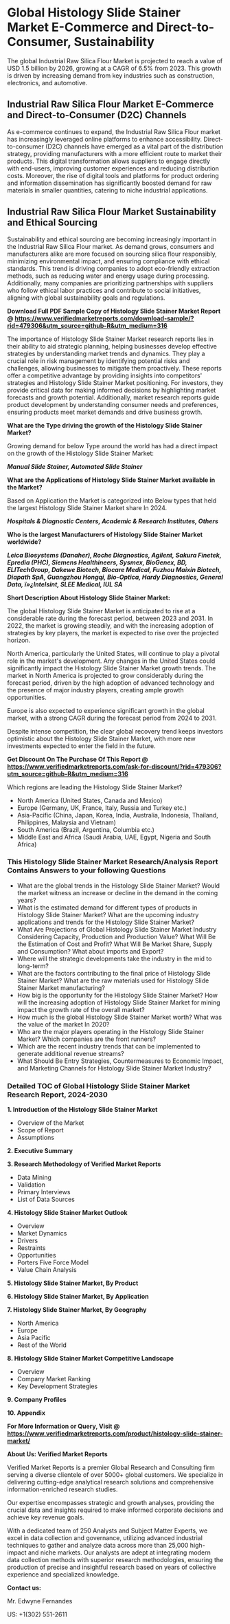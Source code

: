 <h1>Global Histology Slide Stainer Market E-Commerce and Direct-to-Consumer, Sustainability</h1><p class=""><p>The global Industrial Raw Silica Flour Market is projected to reach a value of USD 1.5 billion by 2026, growing at a CAGR of 6.5% from 2023. This growth is driven by increasing demand from key industries such as construction, electronics, and automotive.</p><h2>Industrial Raw Silica Flour Market E-Commerce and Direct-to-Consumer (D2C) Channels</h2><p>As e-commerce continues to expand, the Industrial Raw Silica Flour market has increasingly leveraged online platforms to enhance accessibility. Direct-to-consumer (D2C) channels have emerged as a vital part of the distribution strategy, providing manufacturers with a more efficient route to market their products. This digital transformation allows suppliers to engage directly with end-users, improving customer experiences and reducing distribution costs. Moreover, the rise of digital tools and platforms for product ordering and information dissemination has significantly boosted demand for raw materials in smaller quantities, catering to niche industrial applications.</p><h2>Industrial Raw Silica Flour Market Sustainability and Ethical Sourcing</h2><p>Sustainability and ethical sourcing are becoming increasingly important in the Industrial Raw Silica Flour market. As demand grows, consumers and manufacturers alike are more focused on sourcing silica flour responsibly, minimizing environmental impact, and ensuring compliance with ethical standards. This trend is driving companies to adopt eco-friendly extraction methods, such as reducing water and energy usage during processing. Additionally, many companies are prioritizing partnerships with suppliers who follow ethical labor practices and contribute to social initiatives, aligning with global sustainability goals and regulations.</p></p><p class=""><strong>Download Full PDF Sample Copy of Histology Slide Stainer Market Report @ <a href="https://www.verifiedmarketreports.com/download-sample/?rid=479306&utm_source=github-R&utm_medium=316" target="_blank">https://www.verifiedmarketreports.com/download-sample/?rid=479306&utm_source=github-R&utm_medium=316</a></strong></p><p>The importance of&nbsp;Histology Slide Stainer Market research reports lies in their ability to aid strategic planning, helping businesses develop effective strategies by understanding market trends and dynamics. They play a crucial role in risk management by identifying potential risks and challenges, allowing businesses to mitigate them proactively. These reports offer a competitive advantage by providing insights into competitors' strategies and Histology Slide Stainer Market positioning. For investors, they provide critical data for making informed decisions by highlighting market forecasts and growth potential. Additionally, market research reports guide product development by understanding consumer needs and preferences, ensuring products meet market demands and drive business growth.</p><p><strong>What are the&nbsp;Type driving the growth of the Histology Slide Stainer Market?</strong></p><p id="" class="">Growing demand for below Type around the world has had a direct impact on the growth of the Histology Slide Stainer Market:</p><p class=""><em><strong>Manual Slide Stainer, Automated Slide Stainer</strong></em></p><p class=""><strong>What are the&nbsp;Applications&nbsp;of Histology Slide Stainer Market available in the Market?</strong></p><p id="" class="">Based on Application the Market is categorized into Below types that held the largest Histology Slide Stainer Market share In 2024.</p><p class=""><em><strong>Hospitals & Diagnostic Centers, Academic & Research Institutes, Others</strong></em></p><p class=""><strong>Who is the largest Manufacturers of Histology Slide Stainer Market worldwide?</strong></p><p><em><strong>Leica Biosystems (Danaher), Roche Diagnostics, Agilent, Sakura Finetek, Epredia (PHC), Siemens Healthineers, Sysmex, BioGenex, BD, ELITechGroup, Dakewe Biotech, Biocare Medical, Fuzhou Maixin Biotech, Diapath SpA, Guangzhou Hongqi, Bio-Optica, Hardy Diagnostics, General Data, ï»¿Intelsint, SLEE Medical, IUL SA</strong></em></p><p id="" class=""><strong>Short Description About Histology Slide Stainer Market:</strong></p><p>The global Histology Slide Stainer Market is anticipated to rise at a considerable rate during the forecast period, between 2023 and 2031. In 2022, the market is growing steadily, and with the increasing adoption of strategies by key players, the market is expected to rise over the projected horizon.</p><p>North America, particularly the United States, will continue to play a pivotal role in the market's development. Any changes in the United States could significantly impact the Histology Slide Stainer Market growth trends. The market in North America is projected to grow considerably during the forecast period, driven by the high adoption of advanced technology and the presence of major industry players, creating ample growth opportunities.</p><p>Europe is also expected to experience significant growth in the global market, with a strong CAGR during the forecast period from 2024 to 2031.</p><p>Despite intense competition, the clear global recovery trend keeps investors optimistic about the Histology Slide Stainer Market, with more new investments expected to enter the field in the future.</p><p id="" class=""><strong>Get Discount On The Purchase Of This Report @ <a href="https://www.verifiedmarketreports.com/ask-for-discount/?rid=479306?utm_source=github-R&utm_medium=316" target="_blank">https://www.verifiedmarketreports.com/ask-for-discount/?rid=479306?utm_source=github-R&utm_medium=316</a></strong></p><p class="">Which regions are leading the Histology Slide Stainer Market?</p><ul><li>North America (United States, Canada and Mexico)</li><li>Europe (Germany, UK, France, Italy, Russia and Turkey etc.)</li><li>Asia-Pacific (China, Japan, Korea, India, Australia, Indonesia, Thailand, Philippines, Malaysia and Vietnam)</li><li>South America (Brazil, Argentina, Columbia etc.)</li><li>Middle East and Africa (Saudi Arabia, UAE, Egypt, Nigeria and South Africa)</li></ul><h3 id="" class="">This Histology Slide Stainer Market Research/Analysis Report Contains Answers to your following Questions</h3><ul><li>What are the global trends in the Histology Slide Stainer Market? Would the market witness an increase or decline in the demand in the coming years?</li><li>What is the estimated demand for different types of products in Histology Slide Stainer Market? What are the upcoming industry applications and trends for the Histology Slide Stainer Market?</li><li>What Are Projections of Global Histology Slide Stainer Market Industry Considering Capacity, Production and Production Value? What Will Be the Estimation of Cost and Profit? What Will Be Market Share, Supply and Consumption? What about imports and Export?</li><li>Where will the strategic developments take the industry in the mid to long-term?</li><li>What are the factors contributing to the final price of Histology Slide Stainer Market? What are the raw materials used for Histology Slide Stainer Market manufacturing?</li><li>How big is the opportunity for the Histology Slide Stainer Market? How will the increasing adoption of Histology Slide Stainer Market for mining impact the growth rate of the overall market?</li><li>How much is the global Histology Slide Stainer Market worth? What was the value of the market In 2020?</li><li>Who are the major players operating in the Histology Slide Stainer Market? Which companies are the front runners?</li><li>Which are the recent industry trends that can be implemented to generate additional revenue streams?</li><li>What Should Be Entry Strategies, Countermeasures to Economic Impact, and Marketing Channels for Histology Slide Stainer Market Industry?</li></ul><h3 id="" class="">Detailed TOC of Global Histology Slide Stainer Market Research Report, 2024-2030</h3><p id="" class=""><strong>1. Introduction of the Histology Slide Stainer Market</strong></p><ul><li>Overview of the Market</li><li>Scope of Report</li><li>Assumptions</li></ul><p id="" class=""><strong>2. Executive Summary</strong></p><p id="" class=""><strong>3. Research Methodology of Verified Market Reports</strong></p><ul><li>Data Mining</li><li>Validation</li><li>Primary Interviews</li><li>List of Data Sources</li></ul><p id="" class=""><strong>4. Histology Slide Stainer Market Outlook</strong></p><ul><li>Overview</li><li>Market Dynamics</li><li>Drivers</li><li>Restraints</li><li>Opportunities</li><li>Porters Five Force Model</li><li>Value Chain Analysis</li></ul><p id="" class=""><strong>5. Histology Slide Stainer Market, By Product</strong></p><p id="" class=""><strong>6. Histology Slide Stainer Market, By Application</strong></p><p id="" class=""><strong>7. Histology Slide Stainer Market, By Geography</strong></p><ul><li>North America</li><li>Europe</li><li>Asia Pacific</li><li>Rest of the World</li></ul><p id="" class=""><strong>8. Histology Slide Stainer Market Competitive Landscape</strong></p><ul><li>Overview</li><li>Company Market Ranking</li><li>Key Development Strategies</li></ul><p id="" class=""><strong>9. Company Profiles</strong></p><p id="" class=""><strong>10. Appendix</strong></p><p id="" class=""><strong>For More Information or Query, Visit @ <a href="https://www.verifiedmarketreports.com/product/histology-slide-stainer-market/" target="_blank">https://www.verifiedmarketreports.com/product/histology-slide-stainer-market/</a></strong></p><p id="" class=""><strong>About Us: Verified Market Reports</strong></p><p id="" class="">Verified Market Reports is a premier Global Research and Consulting firm serving a diverse clientele of over 5000+ global customers. We specialize in delivering cutting-edge analytical research solutions and comprehensive information-enriched research studies.</p><p id="" class="">Our expertise encompasses strategic and growth analyses, providing the crucial data and insights required to make informed corporate decisions and achieve key revenue goals.</p><p id="" class="">With a dedicated team of 250 Analysts and Subject Matter Experts, we excel in data collection and governance, utilizing advanced industrial techniques to gather and analyze data across more than 25,000 high-impact and niche markets. Our analysts are adept at integrating modern data collection methods with superior research methodologies, ensuring the production of precise and insightful research based on years of collective experience and specialized knowledge.</p><p id="" class=""><strong>Contact us:</strong></p><p id="" class="">Mr. Edwyne Fernandes</p><p id="" class="">US: +1(302) 551-2611</p>